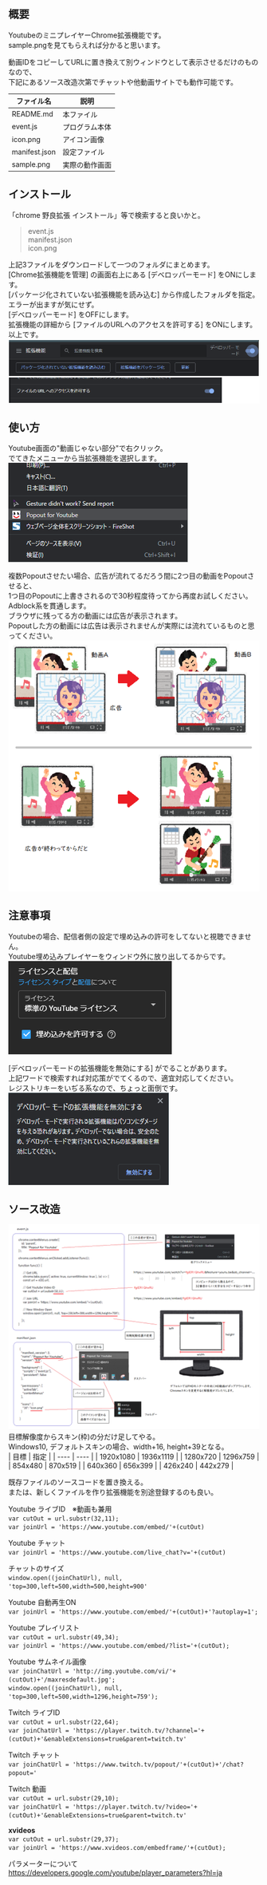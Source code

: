 ## 概要
YoutubeのミニプレイヤーChrome拡張機能です。  
sample.pngを見てもらえれば分かると思います。  

動画IDをコピーしてURLに置き換えて別ウィンドウとして表示させるだけのものなので、  
下記にあるソース改造次第でチャットや他動画サイトでも動作可能です。  

| ファイル名 | 説明 |
| ---- | ---- |
| README.md | 本ファイル |
| event.js | プログラム本体 |
| icon.png | アイコン画像 |
| manifest.json | 設定ファイル |
| sample.png | 実際の動作画面 |

## インストール
「chrome 野良拡張 インストール」等で検索すると良いかと。  

> event.js  
> manifest.json  
> icon.png  

上記3ファイルをダウンロードして一つのフォルダにまとめます。  
[Chrome拡張機能を管理] の画面右上にある [デベロッパーモード] をONにします。  
[パッケージ化されていない拡張機能を読み込む] から作成したフォルダを指定。  
エラーが出ますが気にせず。  
[デベロッパーモード] をOFFにします。  
拡張機能の詳細から [ファイルのURLへのアクセスを許可する] をONにします。  
以上です。  
![alt](pic/note5.png)

## 使い方
Youtube画面の"動画じゃない部分"で右クリック。  
でてきたメニューから当拡張機能を選択します。  
![alt](pic/note4.png)

複数Popoutさせたい場合、広告が流れてるだろう間に2つ目の動画をPopoutさせると、  
1つ目のPopoutに上書きされるので30秒程度待ってから再度お試しください。  
Adblock系を貫通します。  
ブラウザに残ってる方の動画には広告が表示されます。  
Popoutした方の動画には広告は表示されませんが実際には流れているものと思ってください。  
![alt](pic/note1.png)

## 注意事項
Youtubeの場合、配信者側の設定で埋め込みの許可をしてないと視聴できません。  
Youtube埋め込みプレイヤーをウィンドウ外に放り出してるからです。  
![alt](pic/note2.png)  

[デベロッパーモードの拡張機能を無効にする] がでることがあります。  
上記ワードで検索すれば対応策がでてくるので、適宜対応してください。  
レジストリキーをいぢる系なので、ちょっと面倒です。  
![alt](pic/note3.png)

## ソース改造
![alt](pic/note6.png)  
目標解像度からスキン(枠)の分だけ足してやる。  
Windows10, デフォルトスキンの場合、width+16, height+39となる。  
| 目標 | 指定 |
| ---- | ---- |
| 1920x1080 | 1936x1119 |
| 1280x720 | 1296x759 |
| 854x480 | 870x519 |
| 640x360 | 656x399 |
| 426x240 | 442x279 |

既存ファイルのソースコードを置き換える。  
または、新しくファイルを作り拡張機能を別途登録するのも良い。  

Youtube ライブID　※動画も兼用  
```var cutOut = url.substr(32,11);```  
```var joinUrl = 'https://www.youtube.com/embed/'+(cutOut)```  

Youtube チャット  
```var joinUrl = 'https://www.youtube.com/live_chat?v='+(cutOut)```  

チャットのサイズ  
```window.open((joinChatUrl), null, 'top=300,left=500,width=500,height=900'```  

Youtube 自動再生ON  
```var joinUrl = 'https://www.youtube.com/embed/'+(cutOut)+'?autoplay=1';```  

Youtube プレイリスト  
```var cutOut = url.substr(49,34);```  
```var joinUrl = 'https://www.youtube.com/embed/?list='+(cutOut);```  

Youtube サムネイル画像  
```var joinChatUrl = 'http://img.youtube.com/vi/'+(cutOut)+'/maxresdefault.jpg';```  
```window.open((joinChatUrl), null, 'top=300,left=500,width=1296,height=759');```  

Twitch ライブID  
```var cutOut = url.substr(22,64);```  
```var joinChatUrl = 'https://player.twitch.tv/?channel='+(cutOut)+'&enableExtensions=true&parent=twitch.tv'```  

Twitch チャット  
```var joinChatUrl = 'https://www.twitch.tv/popout/'+(cutOut)+'/chat?popout='```  

Twitch 動画  
```var cutOut = url.substr(29,10);```  
```var joinChatUrl = 'https://player.twitch.tv/?video='+(cutOut)+'&enableExtensions=true&parent=twitch.tv'```  

**xvideos**  
```var cutOut = url.substr(29,37);```  
```var joinUrl = 'https://www.xvideos.com/embedframe/'+(cutOut);```  

パラメーターについて  
https://developers.google.com/youtube/player_parameters?hl=ja
